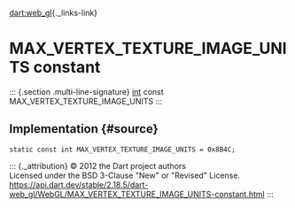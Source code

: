 [dart:web\_gl](../../dart-web_gl/dart-web_gl-library){._links-link}

MAX\_VERTEX\_TEXTURE\_IMAGE\_UNITS constant
===========================================

::: {.section .multi-line-signature}
[int](../../dart-core/int-class) const
MAX\_VERTEX\_TEXTURE\_IMAGE\_UNITS
:::

Implementation {#source}
--------------

``` {.language-dart data-language="dart"}
static const int MAX_VERTEX_TEXTURE_IMAGE_UNITS = 0x8B4C;
```

::: {._attribution}
© 2012 the Dart project authors\
Licensed under the BSD 3-Clause \"New\" or \"Revised\" License.\
<https://api.dart.dev/stable/2.18.5/dart-web_gl/WebGL/MAX_VERTEX_TEXTURE_IMAGE_UNITS-constant.html>
:::
